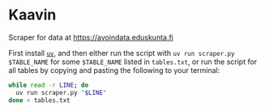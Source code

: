 # Kaavin

Scraper for data at <https://avoindata.eduskunta.fi>

First install [`uv`](https://docs.astral.sh/uv/getting-started/installation/), and then either run the script with `uv run scraper.py $TABLE_NAME` for some `$TABLE_NAME` listed in `tables.txt`, or run the script for all tables by copying and pasting the following to your terminal:

```bash
while read -r LINE; do
  uv run scraper.py "$LINE"
done < tables.txt
```

